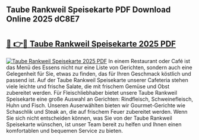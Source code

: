 ## Taube Rankweil Speisekarte PDF Download Online 2025 dC8E7

# <h2><a href="http://gc83av.nevu.top/?p=Taube+Rankweil+Speisekarte">🔗 👉🔴 Taube Rankweil Speisekarte 2025 PDF</a></h2>

[![Taube Rankweil Speisekarte 2025 PDF](https://i.imgur.com/dBaPXMq.png)](http://gc83av.nevu.top/?p=Taube+Rankweil+Speisekarte)
In einem Restaurant oder Café ist das Menü des Essens nicht nur eine Liste von Gerichten, sondern auch eine Gelegenheit für Sie, etwas zu finden, das für Ihren Geschmack köstlich und passend ist. Auf der Taube Rankweil Speisekarte unserer Cafeteria stehen viele leichte und frische Salate, die mit frischem Gemüse und Obst zubereitet werden. Für Fleischliebhaber bietet unsere Taube Rankweil Speisekarte eine große Auswahl an Gerichten: Rindfleisch, Schweinefleisch, Huhn und Fisch. Unseren Auserwählten bieten wir Gourmet-Gerichte wie Schaschlik und Steak an, die auf frischem Feuer zubereitet werden. Wenn Sie sich nicht entscheiden können, was Sie von der Taube Rankweil Speisekarte wünschen, ist unser Team bereit zu helfen und Ihnen einen komfortablen und bequemen Service zu bieten.
